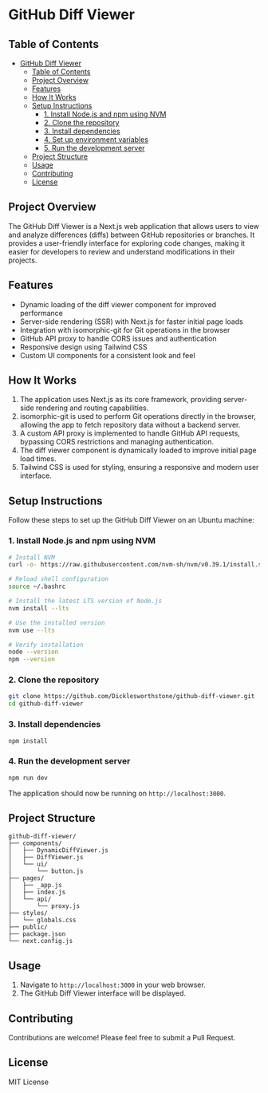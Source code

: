 # GitHub Diff Viewer

## Table of Contents
- [GitHub Diff Viewer](#github-diff-viewer)
  - [Table of Contents](#table-of-contents)
  - [Project Overview](#project-overview)
  - [Features](#features)
  - [How It Works](#how-it-works)
  - [Setup Instructions](#setup-instructions)
    - [1. Install Node.js and npm using NVM](#1-install-nodejs-and-npm-using-nvm)
    - [2. Clone the repository](#2-clone-the-repository)
    - [3. Install dependencies](#3-install-dependencies)
    - [4. Set up environment variables](#4-set-up-environment-variables)
    - [5. Run the development server](#5-run-the-development-server)
  - [Project Structure](#project-structure)
  - [Usage](#usage)
  - [Contributing](#contributing)
  - [License](#license)

## Project Overview

The GitHub Diff Viewer is a Next.js web application that allows users to view and analyze differences (diffs) between GitHub repositories or branches. It provides a user-friendly interface for exploring code changes, making it easier for developers to review and understand modifications in their projects.

## Features

- Dynamic loading of the diff viewer component for improved performance
- Server-side rendering (SSR) with Next.js for faster initial page loads
- Integration with isomorphic-git for Git operations in the browser
- GitHub API proxy to handle CORS issues and authentication
- Responsive design using Tailwind CSS
- Custom UI components for a consistent look and feel

## How It Works

1. The application uses Next.js as its core framework, providing server-side rendering and routing capabilities.
2. isomorphic-git is used to perform Git operations directly in the browser, allowing the app to fetch repository data without a backend server.
3. A custom API proxy is implemented to handle GitHub API requests, bypassing CORS restrictions and managing authentication.
4. The diff viewer component is dynamically loaded to improve initial page load times.
5. Tailwind CSS is used for styling, ensuring a responsive and modern user interface.

## Setup Instructions

Follow these steps to set up the GitHub Diff Viewer on an Ubuntu machine:

### 1. Install Node.js and npm using NVM

```bash
# Install NVM
curl -o- https://raw.githubusercontent.com/nvm-sh/nvm/v0.39.1/install.sh | bash

# Reload shell configuration
source ~/.bashrc

# Install the latest LTS version of Node.js
nvm install --lts

# Use the installed version
nvm use --lts

# Verify installation
node --version
npm --version
```

### 2. Clone the repository

```bash
git clone https://github.com/Dicklesworthstone/github-diff-viewer.git
cd github-diff-viewer
```

### 3. Install dependencies

```bash
npm install
```

### 4. Run the development server

```bash
npm run dev
```

The application should now be running on `http://localhost:3000`.

## Project Structure

```
github-diff-viewer/
├── components/
│   ├── DynamicDiffViewer.js
│   ├── DiffViewer.js
│   └── ui/
│       └── button.js
├── pages/
│   ├── _app.js
│   ├── index.js
│   └── api/
│       └── proxy.js
├── styles/
│   └── globals.css
├── public/
├── package.json
└── next.config.js
```

## Usage

1. Navigate to `http://localhost:3000` in your web browser.
2. The GitHub Diff Viewer interface will be displayed.

## Contributing

Contributions are welcome! Please feel free to submit a Pull Request.

## License

MIT License
